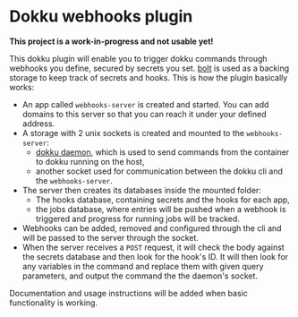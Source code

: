 # Dokku webhooks plugin

**This project is a work-in-progress and not usable yet!**

This dokku plugin will enable you to trigger dokku commands through webhooks you define, secured by secrets you set. [bolt](https://github.com/boltdb/bolt) is used as a backing storage to keep track of secrets and hooks. This is how the plugin basically works:

* An app called `webhooks-server` is created and started. You can add domains to this server so that you can reach it under your defined address.
* A storage with 2 unix sockets is created and mounted to the `webhooks-server`:
    * [dokku daemon](https://github.com/dokku/dokku-daemon), which is used to send commands from the container to dokku running on the host,
    * another socket used for communication between the dokku cli and the `webhooks-server`.
* The server then creates its databases inside the mounted folder:
    * The hooks database, containing secrets and the hooks for each app,
    * the jobs database, where entries will be pushed when a webhook is triggered and progress for running jobs will be tracked.
* Webhooks can be added, removed and configured through the cli and will be passed to the server through the socket.
* When the server receives a `POST` request, it will check the body against the secrets database and then look for the hook's ID. It will then look for any variables in the command and replace them with given query parameters, and output the command the the daemon's socket.

Documentation and usage instructions will be added when basic functionality is working.
